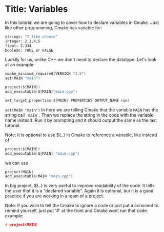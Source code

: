 ﻿# Title: Variables

In this tutorial we are going to cover how to declare variables in Cmake. Just like other
programming, Cmake has variable for:

```bash
strings: "I like cheese"
integer: 2,3,4,5
float: 2.334
boolean: TRUE or FALSE
```

Luckily for us, unlike C++ we don't need to declare the datatype. Let's look at an example:

```c
cmake_minimum_required(VERSION "3.5")
set(MAIN "main")

project(${MAIN})
add_executable(${MAIN}"main.cpp")

set_target_properties(${MAIN} PROPERTIES OUTPUT_NAME run)
```

`set(MAIN "main")` In here we are telling Cmake that the variable `MAIN` has the string call
`'main'`. Then we replace the string in the code with the variable name instead. Run it by prompting
and it should output the same as the last tutorial.

Note: It is optional to use ${..} in Cmake to reference a variable, like instead of

```c
project(${MAIN})
add_executable(${MAIN} "main.cpp")
```

we can use

```c
project(MAIN)
add_executable(MAIN "main.cpp")
```

In big project, ${..} is very useful to improve readability of the code. It tells the user that it
is a "declared variable". Again it is optional, but it is a good practice if you are working in a
team of a project.

Note: If you wish to tell the Cmake to ignore a code or just put a comment to remind yourself, just
put '#' at the front and Cmake wont run that code. example:

```c
# project(MAIN)
```
